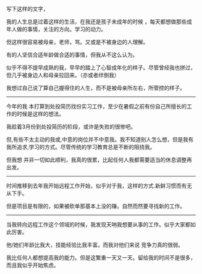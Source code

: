 写下这样的文字，

 我的人生总是过着这样的生活，在我还是孩子未成年的时候 ，每天都想做那些成年人做的事情，关注的方向。学习的动力。

但这样很容易被母亲，老师，骂。又或是不被身边的人理解。

有的人坚信合适年龄做合适的事情，但我从不这么认为。

似乎不得不提早成熟的我，早早的踏上了心智成年化的样子。尽管曾经我也拼过，但几乎被身边人和母亲拉回来。（亦或者绊倒我）

我想过自己说了算自己握得住的人生，而不是被母亲所左右，所管控的样子。

-------------

今年的我 本打算到处投简历找份实习工作，至少在暑假之前有份自己所擅长的工作的时候是这样的想法。

我趁着3月份到处投简历的阶段，或许是失败的很惨吧。

但,有些不太主动的我或,中意的岗位并不中意我。我不知道别人怎么想，但是我有我所追求,学习的方式。尽管传统的学习教育总是不断的阻挠我。

但我想 并非一切如此顺利，我真的很累，比起任何人我都需要适当的休息调整再出发。

-------

时间推移到去年我开始远程工作开始，似乎对于我，这样的方式.新鲜习惯而有无从下手。

但是项目是有限的，如果被砍单那基本上没的赚。自然而然要寻找新的工作。

------

当我转向远程工作这个领域的时候，我发现天呐我想要从事的工作。似乎大家都如此厉害。

他/她们年龄比我大，技能经验比我丰富。而我对他们来说 竞争力真的很弱。

我比任何人都想提高我的能力。但是这繁重一天又一天。留给我的时间不是很多，而且我似乎开始焦虑。

